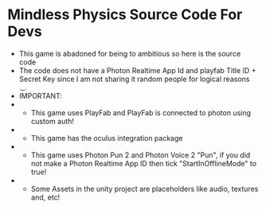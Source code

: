 # Mindless Physics Source Code For Devs
 - This game is abadoned for being to ambitious so here is the source code
 - The code does not have a Photon Realtime App Id and playfab Title ID + Secret Key since I am not sharing it random people for logical reasons ._.
 - IMPORTANT:
 - - This game uses PlayFab and PlayFab is connected to photon using custom auth!
 - - This game has the oculus integration package
 - - This game uses Photon Pun 2 and Photon Voice 2 "Pun", if you did not make a Photon Realtime App ID then tick "StartInOfflineMode" to true!
 - - Some Assets in the unity project are placeholders like audio, textures and, etc!
